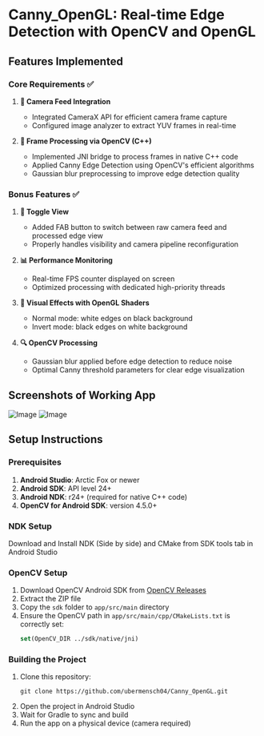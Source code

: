 # Canny_OpenGL: Real-time Edge Detection with OpenCV and OpenGL

## Features Implemented

### Core Requirements ✅

1. **📸 Camera Feed Integration**
   - Integrated CameraX API for efficient camera frame capture
   - Configured image analyzer to extract YUV frames in real-time

2. **🔁 Frame Processing via OpenCV (C++)**
   - Implemented JNI bridge to process frames in native C++ code
   - Applied Canny Edge Detection using OpenCV's efficient algorithms
   - Gaussian blur preprocessing to improve edge detection quality

### Bonus Features ✅

1. **🔄 Toggle View**
   - Added FAB button to switch between raw camera feed and processed edge view
   - Properly handles visibility and camera pipeline reconfiguration

2. **📊 Performance Monitoring**
   - Real-time FPS counter displayed on screen
   - Optimized processing with dedicated high-priority threads

3. **🎨 Visual Effects with OpenGL Shaders**
   - Normal mode: white edges on black background
   - Invert mode: black edges on white background

4. **🔍 OpenCV Processing**
   - Gaussian blur applied before edge detection to reduce noise
   - Optimal Canny threshold parameters for clear edge visualization

## Screenshots of Working App
![Image](https://github.com/user-attachments/assets/347ae81c-aae1-4a6c-9de8-aab8c3cd04bf)
![Image](https://github.com/user-attachments/assets/f39c92a2-95c0-4242-a543-0e62b60e9752)



## Setup Instructions

### Prerequisites

1. **Android Studio**: Arctic Fox or newer
2. **Android SDK**: API level 24+
3. **Android NDK**: r24+ (required for native C++ code)
4. **OpenCV for Android SDK**: version 4.5.0+

### NDK Setup

Download and Install NDK (Side by side) and CMake from SDK tools tab in Android Studio

### OpenCV Setup

1. Download OpenCV Android SDK from [OpenCV Releases](https://opencv.org/releases/)
2. Extract the ZIP file
3. Copy the `sdk` folder to `app/src/main` directory
4. Ensure the OpenCV path in `app/src/main/cpp/CMakeLists.txt` is correctly set:
   ```cmake
   set(OpenCV_DIR ../sdk/native/jni)
   ```

### Building the Project

1. Clone this repository:
   ```
   git clone https://github.com/ubermensch04/Canny_OpenGL.git
   ```
2. Open the project in Android Studio
3. Wait for Gradle to sync and build
4. Run the app on a physical device (camera required)

